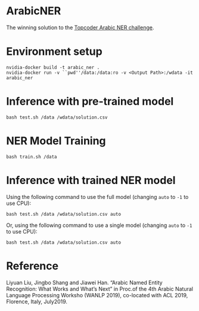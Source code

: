 # ArabicNER

The winning solution to the [Topcoder Arabic NER challenge](https://www.topcoder.com/challenges/30087004).

# Environment setup

```
nvidia-docker build -t arabic_ner .
nvidia-docker run -v ``pwd''/data:/data:ro -v <Output Path>:/wdata -it arabic_ner
```

# Inference with pre-trained model

```
bash test.sh /data /wdata/solution.csv
```

# NER Model Training

```
bash train.sh /data
```

# Inference with trained NER model

Using the following command to use the full model (changing `auto` to `-1` to use CPU):
```
bash test.sh /data /wdata/solution.csv auto
```

Or, using the following command to use a single model (changing `auto` to `-1` to use CPU):
```
bash test.sh /data /wdata/solution.csv auto
```

# Reference

Liyuan Liu, Jingbo Shang and Jiawei Han. “Arabic Named Entity Recognition: What Works and What’s Next” in Proc.of the 4th Arabic Natural Language Processing Worksho (WANLP 2019), co-located with ACL 2019, Florence, Italy, July2019.

